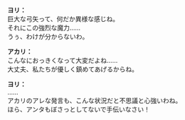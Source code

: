 # 

  
**ヨリ：**  
巨大な弓矢って、何だか異様な感じね。  
それにこの強烈な魔力……  
うぅ、わけが分からないわ。  
  
**アカリ：**  
こんなにおっきくなって大変だよね……  
大丈夫、私たちが優しく鎮めてあげるからね。  
  
**ヨリ：**  
……  
アカリのアレな発言も、こんな状況だと不思議と心強いわね。  
ほら、アンタもぼさっとしてないで手伝いなさい！  
